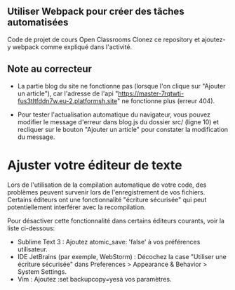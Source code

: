 ## Utiliser Webpack pour créer des tâches automatisées ##
Code de projet de cours Open Classrooms
Clonez ce repository et ajoutez-y webpack comme expliqué dans l'activité.

## Note au correcteur ##

- La partie blog du site ne fonctionne pas (lorsque l'on clique sur "Ajouter un article"), car l'adresse de l'api "https://master-7rqtwti-fus3tltfddn7w.eu-2.platformsh.site" ne fonctionne plus (erreur 404).

- Pour tester l'actualisation automatique du navigateur, vous pouvez modifier le message d'erreur dans blog.js du dossier src/ (ligne 10) et recliquer sur le bouton "Ajouter un article" pour constater la modification du message.

Ajuster votre éditeur de texte
===============================
Lors de l'utilisation de la compilation automatique de votre code, des problèmes peuvent survenir lors de l'enregistrement de vos fichiers. Certains éditeurs ont une fonctionnalité "écriture sécurisée" qui peut potentiellement interférer avec la recompilation.

Pour désactiver cette fonctionnalité dans certains éditeurs courants, voir la liste ci-dessous:

- Sublime Text 3 : Ajoutez atomic_save: 'false' à vos préférences utilisateur.
- IDE JetBrains (par exemple, WebStorm) : Décochez la case "Utiliser une écriture sécurisée" dans Preferences > Appearance & Behavior > System Settings.
- Vim : Ajoutez :set backupcopy=yesà vos paramètres.
